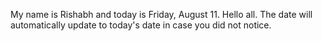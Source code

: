 My name is Rishabh and today is Friday, August 11. Hello all. The date will automatically update to today's date in case you did not notice.
